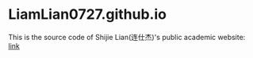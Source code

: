 # LiamLian0727.github.io
This is the source code of Shijie Lian(连仕杰)'s public academic website: [link](https://liamlian0727.github.io/)